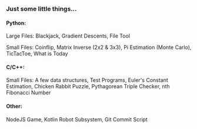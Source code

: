 ### Just some little things...

#### Python: 

Large Files: Blackjack, Gradient Descents, File Tool

Small Files: Coinflip, Matrix Inverse (2x2 & 3x3), Pi Estimation (Monte Carlo), TicTacToe, What is Today

#### C/C++: 

Small Files: A few data structures, Test Programs, Euler's Constant Estimation, Chicken Rabbit Puzzle, Pythagorean Triple Checker, nth Fibonacci Number

#### Other: 

NodeJS Game, Kotlin Robot Subsystem, Git Commit Script